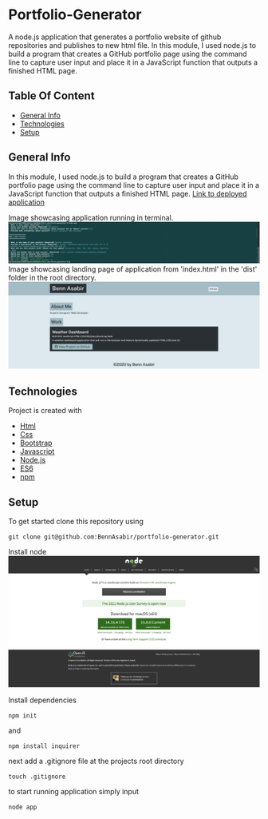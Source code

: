# Portfolio-Generator
A node.js application that generates a portfolio website of github repositories and publishes to new html file.
In this module, I used node.js to build a program that creates a GitHub portfolio page using the command line to capture user input and place it in a JavaScript function that outputs a finished HTML page.

## Table Of Content
* [General Info](#general-info)
* [Technologies](#technologies)
* [Setup](#setup)

## General Info
In this module, I used node.js to build a program that creates a GitHub portfolio page using the command line to capture user input and place it in a JavaScript function that outputs a finished HTML page.
[Link to deployed application](https://bennasabir.github.io/weather-dashboard/)

Image showcasing application running in terminal.
<img src=./src/screenshot2.png>
<br>
Image showcasing landing page of application from 'index.html' in the 'dist' folder in the root directory.
<img src=./src/screenshot3.png>

## Technologies
Project is created with 
* [Html](https://html.com/)
* [Css](https://developer.mozilla.org/en-US/docs/Web/CSS)
* [Bootstrap](https://getbootstrap.com/)
* [Javascript](https://www.javascript.com/)
* [Node.js](https://nodejs.org/en/)
* [ES6](https://www.w3schools.com/js/js_es6.asp)
* [npm](https://www.npmjs.com/)

## Setup
To get started clone this repository using 
<br>
```terminal
git clone git@github.com:BennAsabir/portfolio-generator.git
```
Install node
<img src=./src/screenshot1.png>

Install dependencies 
```terminal
npm init
```
and 
```terminal
npm install inquirer
```
next add a .gitignore file at the projects root directory
```terminal
touch .gitignore
```
to start running application simply input 
```terminal
node app
```


